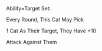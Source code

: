 Ability=Target Set:

Every Round, This Cat May Pick

1 Cat As Their Target, They Have +10

Attack Against Them
